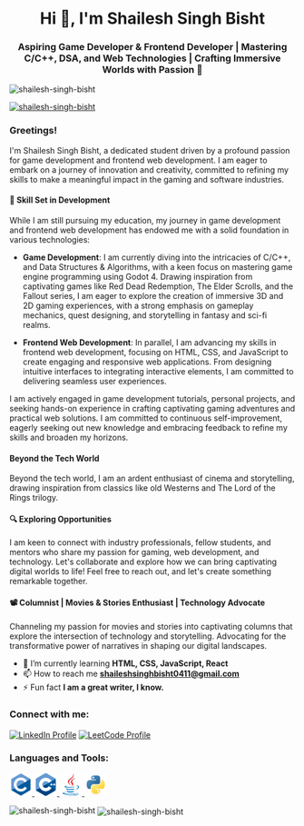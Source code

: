 <h1 align="center">Hi 👋, I'm Shailesh Singh Bisht</h1>
<h3 align="center">Aspiring Game Developer & Frontend Developer | Mastering C/C++, DSA, and Web Technologies | Crafting Immersive Worlds with Passion 🌟</h3>

<p align="left"> <img src="https://komarev.com/ghpvc/?username=shailesh-singh-bisht&label=Profile%20views&color=0e75b6&style=flat" alt="shailesh-singh-bisht" /> </p>

<p align="left"> <a href="https://github.com/ryo-ma/github-profile-trophy"><img src="https://github-profile-trophy.vercel.app/?username=shailesh-singh-bisht" alt="shailesh-singh-bisht" /></a> </p>

### Greetings!

I'm Shailesh Singh Bisht, a dedicated student driven by a profound passion for game development and frontend web development. I am eager to embark on a journey of innovation and creativity, committed to refining my skills to make a meaningful impact in the gaming and software industries.

#### 🎯 Skill Set in Development

While I am still pursuing my education, my journey in game development and frontend web development has endowed me with a solid foundation in various technologies:

- **Game Development**: I am currently diving into the intricacies of C/C++, and Data Structures & Algorithms, with a keen focus on mastering game engine programming using Godot 4. Drawing inspiration from captivating games like Red Dead Redemption, The Elder Scrolls, and the Fallout series, I am eager to explore the creation of immersive 3D and 2D gaming experiences, with a strong emphasis on gameplay mechanics, quest designing, and storytelling in fantasy and sci-fi realms.

- **Frontend Web Development**: In parallel, I am advancing my skills in frontend web development, focusing on HTML, CSS, and JavaScript to create engaging and responsive web applications. From designing intuitive interfaces to integrating interactive elements, I am committed to delivering seamless user experiences.

I am actively engaged in game development tutorials, personal projects, and seeking hands-on experience in crafting captivating gaming adventures and practical web solutions. I am committed to continuous self-improvement, eagerly seeking out new knowledge and embracing feedback to refine my skills and broaden my horizons.

#### Beyond the Tech World

Beyond the tech world, I am an ardent enthusiast of cinema and storytelling, drawing inspiration from classics like old Westerns and The Lord of the Rings trilogy.

#### 🔍 Exploring Opportunities

I am keen to connect with industry professionals, fellow students, and mentors who share my passion for gaming, web development, and technology. Let's collaborate and explore how we can bring captivating digital worlds to life! Feel free to reach out, and let's create something remarkable together.

#### 📽️ Columnist | Movies & Stories Enthusiast | Technology Advocate

Channeling my passion for movies and stories into captivating columns that explore the intersection of technology and storytelling. Advocating for the transformative power of narratives in shaping our digital landscapes.

- 🌱 I’m currently learning **HTML, CSS, JavaScript, React**
- 📫 How to reach me **shaileshsinghbisht0411@gmail.com**
- ⚡ Fun fact **I am a great writer, I know.**

<h3 align="left">Connect with me:</h3>
<p align="left">
<a href="https://www.linkedin.com/in/shailesh-singh-bisht-13b30b258/" target="blank"><img align="center" src="https://raw.githubusercontent.com/rahuldkjain/github-profile-readme-generator/master/src/images/icons/Social/linked-in-alt.svg" alt="LinkedIn Profile" height="30" width="40" /></a>
<a href="https://leetcode.com/u/shailesh_singh_bisht/" target="blank"><img align="center" src="https://raw.githubusercontent.com/rahuldkjain/github-profile-readme-generator/master/src/images/icons/Social/leet-code.svg" alt="LeetCode Profile" height="30" width="40" /></a>
</p>

<h3 align="left">Languages and Tools:</h3>
<p align="left"> 
<a href="https://www.cprogramming.com/" target="_blank" rel="noreferrer"> <img src="https://raw.githubusercontent.com/devicons/devicon/master/icons/c/c-original.svg" alt="C" width="40" height="40"/> </a> 
<a href="https://www.w3schools.com/cpp/" target="_blank" rel="noreferrer"> <img src="https://raw.githubusercontent.com/devicons/devicon/master/icons/cplusplus/cplusplus-original.svg" alt="C++" width="40" height="40"/> </a> 
<a href="https://www.java.com" target="_blank" rel="noreferrer"> <img src="https://raw.githubusercontent.com/devicons/devicon/master/icons/java/java-original.svg" alt="Java" width="40" height="40"/> </a> 
<a href="https://www.python.org" target="_blank" rel="noreferrer"> <img src="https://raw.githubusercontent.com/devicons/devicon/master/icons/python/python-original.svg" alt="Python" width="40" height="40"/> </a> 
</p>

<p><img align="left" src="https://github-readme-stats.vercel.app/api/top-langs?username=shailesh-singh-bisht&show_icons=true&locale=en&layout=compact" alt="shailesh-singh-bisht" /></p>

<p>&nbsp;<img align="center" src="https://github-readme-stats.vercel.app/api?username=shailesh-singh-bisht&show_icons=true&locale=en" alt="shailesh-singh-bisht" /></p>
